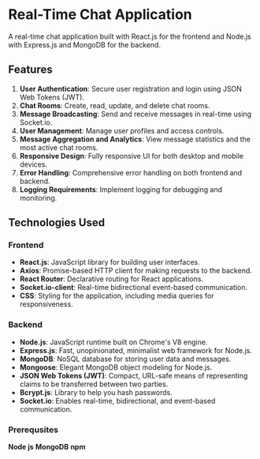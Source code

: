 # Real-Time Chat Application

A real-time chat application built with React.js for the frontend and Node.js with Express.js and MongoDB for the backend.

## Features

1. **User Authentication**: Secure user registration and login using JSON Web Tokens (JWT).
2. **Chat Rooms**: Create, read, update, and delete chat rooms.
3. **Message Broadcasting**: Send and receive messages in real-time using Socket.io.
4. **User Management**: Manage user profiles and access controls.
5. **Message Aggregation and Analytics**: View message statistics and the most active chat rooms.
6. **Responsive Design**: Fully responsive UI for both desktop and mobile devices.
7. **Error Handling**: Comprehensive error handling on both frontend and backend.
8. **Logging Requirements**: Implement logging for debugging and monitoring.

## Technologies Used

### Frontend

- **React.js**: JavaScript library for building user interfaces.
- **Axios**: Promise-based HTTP client for making requests to the backend.
- **React Router**: Declarative routing for React applications.
- **Socket.io-client**: Real-time bidirectional event-based communication.
- **CSS**: Styling for the application, including media queries for responsiveness.

### Backend

- **Node.js**: JavaScript runtime built on Chrome's V8 engine.
- **Express.js**: Fast, unopinionated, minimalist web framework for Node.js.
- **MongoDB**: NoSQL database for storing user data and messages.
- **Mongoose**: Elegant MongoDB object modeling for Node.js.
- **JSON Web Tokens (JWT)**: Compact, URL-safe means of representing claims to be transferred between two parties.
- **Bcrypt.js**: Library to help you hash passwords.
- **Socket.io**: Enables real-time, bidirectional, and event-based communication.

 ### Prerequsites
  **Node js**
  **MongoDB**
  **npm**
  
